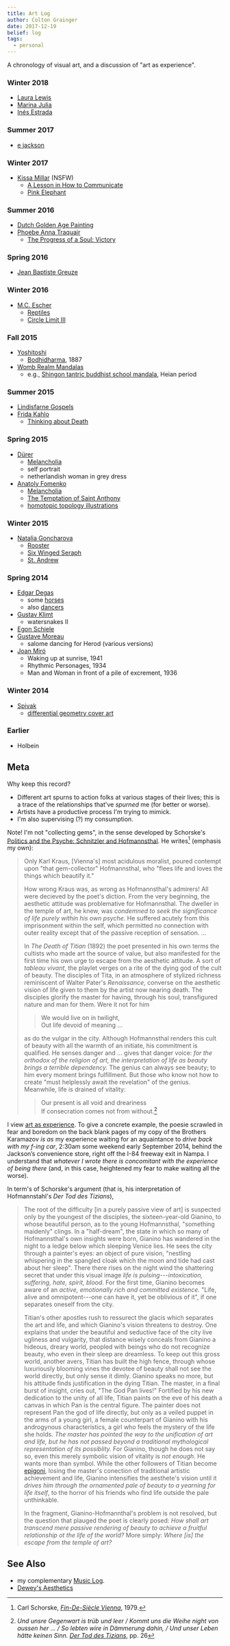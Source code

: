 ```yaml
---
title: Art Log
author: Colton Grainger
date: 2017-12-19
belief: log
tags:
  - personal
---
```


A chronology of visual art, and a discussion of "art as experience".

### Winter 2018

- [Laura Lewis](http://lorhs.tumblr.com/tagged/my+art/)
- [Marina Julia](https://www.marjulia.com/)
- [Inés Estrada](http://inechi.com/)

### Summer 2017

- [e jackson](https://www.ehetja.com/drawing/)

### Winter 2017

- [Kissa Millar](https://www.visualaids.org/artists/detail/kissa-millar) (NSFW)
	- [A Lesson in How to Communicate](/images/art-log/millar-lesson-how-to-communicate.jpg)
	- [Pink Elephant](/images/art-log/millar-pink-elephant.jpg)

### Summer 2016 

- [Dutch Golden Age Painting](https://en.wikipedia.org/wiki/Dutch_Golden_Age_painting)
- [Phoebe Anna Traquair](https://www.nationalgalleries.org/search/artist/phoebe-anna-traquair)
	- [The Progress of a Soul: Victory](https://www.nationalgalleries.org/art-and-artists/17411/progress-soul-victory?artists[15156]=15156&search_set_offset=12)

### Spring 2016

- [Jean Baptiste Greuze](https://en.wikipedia.org/wiki/Jean-Baptiste_Greuze)

### Winter 2016

- [M.C. Escher](https://en.wikipedia.org/wiki/M._C._Escher) 
	- [Reptiles](https://en.wikipedia.org/wiki/Reptiles_(M._C._Escher))
	- [Circle Limit III](https://en.wikipedia.org/wiki/M._C._Escher#/media/File:Escher_Circle_Limit_III.jpg)

### Fall 2015 

- [Yoshitoshi](https://en.wikipedia.org/wiki/Yoshitoshi)
	- [Bodhidharma](https://en.wikipedia.org/wiki/Yoshitoshi#/media/File:BodhidharmaYoshitoshi1887.jpg), 1887
- [Womb Realm Mandalas]()
	- e.g., [Shingon tantric buddhist school mandala](https://upload.wikimedia.org/wikipedia/commons/a/a2/Taizokai.jpg), Heian period

### Summer 2015

- [Lindisfarne Gospels](https://en.wikipedia.org/wiki/Lindisfarne_Gospels)
- [Frida Kahlo](https://en.wikipedia.org/wiki/Frida_Kahlo)
	- [Thinking about Death](https://www.wikiart.org/en/frida-kahlo/thinking-about-death-1943)

### Spring 2015

- [Dürer](https://en.wikipedia.org/wiki/Albrecht_D%C3%BCrer)
	- [Melancholia](https://en.wikipedia.org/wiki/Melancholia#/media/File:D%C3%BCrer_Melancholia_I.jpg)
	- self portrait
	- netherlandish woman in grey dress
- [Anatoly Fomenko](https://en.wikipedia.org/wiki/Anatoly_Fomenko)
	- [Melancholia](/images/art-log/fomenko-melancholia.jpg)
	- [The Temptation of Saint Anthony](http://virtualmathmuseum.org/mathart/ArtGalleryAnatoly/mediafiles/The_Temptation_of_St_Anthony.jpg)
	- [homotopic topology illustrations](http://www.math.columbia.edu/~khovanov/gradalgtop/Fuchs1.pdf) 

### Winter 2015

- [Natalia Goncharova](https://www.wikiart.org/en/natalia-goncharova)
	- [Rooster](/images/art-log/goncharova-rooster.jpg)
	- [Six Winged Seraph](https://www.wikiart.org/en/natalia-goncharova/liturgy-six-winged-seraph)
	- [St. Andrew](https://www.wikiart.org/en/natalia-goncharova/liturgy-st-andrew)

### Spring 2014

- [Edgar Degas](https://en.wikipedia.org/wiki/Edgar_Degas) 
	- some [horses](https://upload.wikimedia.org/wikipedia/commons/0/0a/Edgar_Degas_-_Before_the_Race_-_Walters_37850.jpg)
	- also [dancers](https://www.metmuseum.org/toah/search/?search-term=degas+sculpture)
- [Gustav Klimt](https://en.wikipedia.org/wiki/Gustav_Klimt)
	- watersnakes II
- [Egon Schiele](https://en.wikipedia.org/wiki/Egon_Schiele)
- [Gustave Moreau](https://en.wikipedia.org/wiki/Gustave_Moreau)
	- salome dancing for Herod (various versions)
- [Joan Miró](https://en.wikipedia.org/wiki/Joan_Mir%C3%B3)
	- Waking up at sunrise, 1941
	- Rhythmic Personages, 1934
	- Man and Woman in front of a pile of excrement, 1936

### Winter 2014

- [Spivak](also://en.wikipedia.org/wiki/Michael_Spivak)
	- [differential geometry cover art](https://images-na.ssl-images-amazon.com/images/I/91L0KVJjGlL.jpg)

### Earlier

- Holbein

## Meta

Why keep this record?

- Different art spurns to action folks at various stages of their lives; this is a trace of the relationships that've *spurned* me (for better or worse).
- Artists have a productive process I'm trying to mimick.
- I'm also supervising (?) my consumption. 

Note! I'm not "collecting gems", in the sense developed by Schorske's [Politics and the Psyche: Schnitzler and Hofmannsthal](https://www.jstor.org/stable/1845864). He writes[^fin-de-siecle] (emphasis my own):

[^fin-de-siecle]: Carl Schorske, *[Fin-De-Siècle Vienna](https://en.wikipedia.org/wiki/Fin-de-si%C3%A8cle_Vienna)*, 1979.

> Only Karl Kraus, [Vienna's] most acidulous moralist, poured contempt upon "that gem-collector" Hofmannsthal, who "flees life and loves the things which beautify it." 
> 
> How wrong Kraus was, as wrong as Hofmannsthal's admirers! All were decieved by the poet's diction. From the very beginning, the aesthetic attitude was problemative for Hofmannsthal. The dweller in the temple of art, he knew, was *condemned to seek the significance of life purely within his own psyche*. He suffered acutely from this imprisonment within the self, which permitted no connection with outer reality except that of the passive reception of sensation. ... 
>
> In *The Death of Titian* (1892) the poet presented in his own terms the cultists who made art the source of value, but also manifested for the first time his own urge to escape from the aesthetic attitude. A sort of *tableau vivant*, the playlet verges on a rite of the dying god of the cult of beauty. The disciples of Tita, in an atmosphere of stylized richness reminiscent of Walter Pater's *Renaissance*, converse on the aesthetic vision of life given to them by the artist now nearing death. The disciples glorify the master for having, through his soul, transfigured nature and man for them. Were it not for him
>
> > We would live on in twilight, <br>
> > Out life devoid of meaning ...
>
> as do the vulgar in the city. Although Hofmannsthal renders this cult of beauty with all the warmth of an initiate, his commitment is qualified. He senses danger and ... gives that danger voice: *for the orthodox of the religion of art, the interpretation of life as beauty brings a terrible dependency.* The genius can always see beauty; to him every moment brings fulfillment. But those who know not how to create "must helplessly await the revelation" of the genius. Meanwhile, life is drained of vitality:
> 
> > Our present is all void and dreariness <br>
> > If consecration comes not from without.[^hofmannsthal]

[^hofmannsthal]: *Und unsre Gegenwart is trüb und leer / Kommt uns die Weihe night von aussen her ... / So lebten wire in Dämmerung dahin, / Und unser Leben hätte keinen Sinn.* *[Der Tod des Tizians](https://archive.org/stream/dertoddestiziani00hofm#page/26/)*, pp. 26

I view [art as experience](https://en.wikipedia.org/wiki/Art_as_Experience). To give a concrete example, the poesie scrawled in fear and boredom on the back blank pages of my copy of the Brothers Karamazov *is as* my experience waiting for an aquaintance to *drive back with my f-ing car*, 2:30am some weekend early September 2014, behind the Jackson’s convenience store, right off the I-84 freeway exit in Nampa. I understand that *whatever I wrote there is concomitant with the experience of being there* (and, in this case, heightened my fear to make waiting all the worse). 

In term's of Schorske's argument (that is, his interpretation of Hofmannstahl's *Der Tod des Tizians*),

> The root of the difficulty [in a purely passive view of art] is suspected only by the youngest of the disciples, the sixteen-year-old Gianino, to whose beautiful person, as to the young Hofmannsthal, "something maidenly" clings. In a "half-dream", the state in which so many of Hofmannsthal's own insights were born, Gianino has wandered in the night to a ledge below which sleeping Venice lies. He sees the city through a painter's eyes: an object of pure vision, "nestling whispering in the spangled cloak which the moon and tide had cast about her sleep". There there rises on the night wind the shattering secret that under this visual image *life is pulsing---intoxication, suffering, hate, spirit, blood.* For the first time, Gianino becomes aware of an *active, emotionally rich and committed existence.* "Life, alive and omnipotent---one can have it, yet be oblivious of it", if one separates oneself from the city.
> 
> Titian's other apostles rush to ressurect the glacis which separates the art and life, and which Gianino's vision threatens to destroy. One explains that under the beautiful and seductive face of the city live ugliness and vulgarity, that distance wisely conceals from Gianino a hideous, dreary world, peopled with beings who do not recognize beauty, who even in their sleep are dreamless. To keep out this gross world, another avers, Titian has built the high fence, through whose luxuriously blooming vines the devotee of beauty shall not see the world directly, but only sense it dimly. Gianino speaks no more, but his attitude finds justification in the dying Titian. The master, in a final burst of insight, cries out, "The God Pan lives!" Fortified by his new dedication to the unity of all life, Titian paints on the eve of his death a canvas in which Pan is the central figure. The painter does not represent Pan the god of life directly, but only as a veiled puppet in the arms of a young girl, a female counterpart of Gianino with his androgynous characteristics, a girl who feels the mystery of the life she holds. *The master has pointed the way to the unification of art and life, but he has not passed beyond a traditional mythological representation of its possiblity.* For Gianino, though he does not say so, even this merely symbolic vision of vitality is *not enough*. He wants more than symbol. While the other followers of Titian become [epigoni](https://en.wiktionary.org/wiki/epigone), losing the master's conection of traditional artistic achievement and life, Gianino intensifies the aesthete's vision until it *drives him through the ornamented pale of beauty to a yearning for life itself*, to the horror of his friends who find life outside the pale unthinkable. 
>
> In the fragment, Gianino-Hofmannthal's problem is not resolved, but the question that plauged the poet is clearly posed: *How shall art transcend mere passive rendering of beauty to achieve a fruitful relationship ot the life of the world?* More simply: *Where [is] the escape from the temple of art?*

## See Also

- my complementary [Music Log](/music-log).
- [Dewey's Aesthetics](https://plato.stanford.edu/entries/dewey-aesthetics/)
